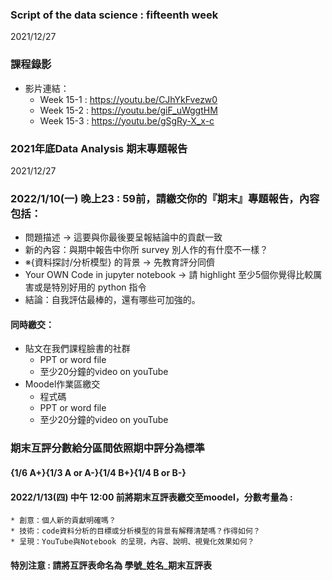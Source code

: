 ### Script of the data science : fifteenth week 
2021/12/27

### 課程錄影
* 影片連結： 
  * Week 15-1 : https://youtu.be/CJhYkFvezw0
  * Week 15-2 : https://youtu.be/giF_uWggtHM
  * Week 15-3 : https://youtu.be/gSgRy-X_x-c

### 2021年底Data Analysis 期末專題報告
2021/12/27

### 2022/1/10(一) 晚上23 : 59前，請繳交你的『期末』專題報告，內容包括：
* 問題描述 → 這要與你最後要呈報結論中的貢獻一致
* 新的內容：與期中報告中你所 survey 別人作的有什麼不一樣？
* ※{資料探討/分析模型} 的背景 → 先教育評分同儕
* Your OWN Code in jupyter notebook → 請 highlight 至少5個你覺得比較厲害或是特別好用的 python 指令
* 結論：自我評估最棒的，還有哪些可加強的。

#### 同時繳交：
* 貼文在我們課程臉書的社群
	- PPT or word file
	- 至少20分鐘的video on youTube
* Moodel作業區繳交
	- 程式碼
	- PPT or word file
	- 至少20分鐘的video on youTube

### 期末互評分數給分區間依照期中評分為標準 
#### {1/6 A+}{1/3 A or A-}{1/4 B+}{1/4 B or B-}
#### 2022/1/13(四) 中午 12:00 前將期末互評表繳交至moodel，分數考量為 : 
	* 創意：個人新的貢獻明確嗎？
	* 技術：code資料分析的目標或分析模型的背景有解釋清楚嗎？作得如何？
	* 呈現：YouTube與Notebook 的呈現，內容、說明、視覺化效果如何？
#### 特別注意 : 請將互評表命名為 學號_姓名_期末互評表
